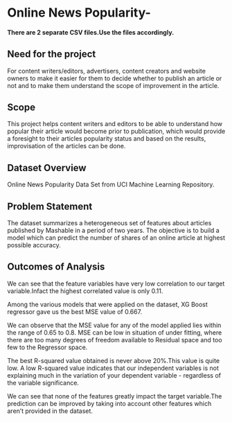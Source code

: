 # Online News Popularity-

#### There are 2 separate CSV files.Use the files accordingly.

## Need for the project
For content writers/editors, advertisers, content creators and website owners to make it easier for them to decide whether to publish an article or not and to make them understand the scope of improvement in the article.

## Scope
This project helps content writers and editors to be able to understand how popular their article would become prior to publication, which would provide a foresight to their articles popularity status and based on the results, improvisation of the articles can be done.

## Dataset Overview
Online News Popularity Data Set from UCI Machine Learning Repository.

## Problem Statement
The dataset summarizes a heterogeneous set of features about articles published by Mashable in a period of two years. The objective is to build a model which can predict the number of shares of an online article at highest possible accuracy.

## Outcomes of Analysis
We can see that the feature variables have very low correlation to our target variable.Infact the highest correlated value is only 0.11.

Among the various models that were applied on the dataset, XG Boost regressor gave us the best MSE value of 0.667.

We can observe that the MSE value for any of the model applied lies within the range of 0.65 to 0.8. MSE can be low in situation of under fitting, where there are too many degrees of freedom available to Residual space and too few to the Regressor space.

The best R-squared value obtained is never above 20%.This value is quite low. A low R-squared value indicates that our independent variables is not explaining much in the variation of your dependent variable - regardless of the variable significance.

We can see that none of the features greatly impact the target variable.The prediction can be improved by taking into account other features which aren’t provided in the dataset.
